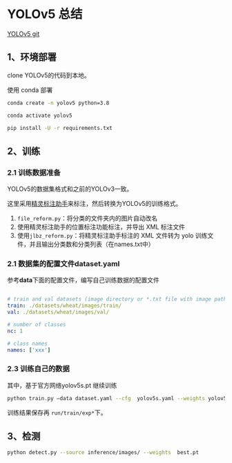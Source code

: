 # YOLOv5 总结

[YOLOv5 git](https://github.com/ultralytics/yolov5)



## 1、环境部署

clone YOLOv5的代码到本地。

使用 conda 部署

```sh
conda create -n yolov5 python=3.8

conda activate yolov5

pip install -U -r requirements.txt
```

## 2、训练



### 2.1 训练数据准备

YOLOv5的数据集格式和之前的YOLOv3一致。

这里采用[精灵标注助手](http://www.jinglingbiaozhu.com/)来标注，然后转换为YOLOv5的训练格式。

1. `file_reform.py`：将分类的文件夹内的图片自动改名
2. 使用精灵标注助手的位置标注功能标注，并导出 XML 标注文件
3. 使用`jlbz_reform.py`：将精灵标注助手标注的 XML 文件转为 yolo 训练文件，并且输出分类数和分类列表（在names.txt中）

### 2.1 数据集的配置文件dataset.yaml

参考**data**下面的配置文件，编写自己训练数据的配置文件

```yaml

# train and val datasets (image directory or *.txt file with image paths)  
train: ./datasets/wheat/images/train/  
val: ./datasets/wheat/images/val/  

# number of classes  
nc: 1  

# class names  
names: ['xxx']  
```



### 2.3 训练自己的数据

其中，基于官方网络yolov5s.pt 继续训练

```sh
python train.py –data dataset.yaml --cfg  yolov5s.yaml --weights yolov5s.pt --batch-size 16
```

训练结果保存再 `run/train/exp*`下。



## 3、检测

```sh
python detect.py --source inference/images/ --weights  best.pt
```





